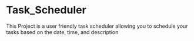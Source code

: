 # Task_Scheduler

This Project is a user friendly task scheduler allowing you to schedule your tasks based on the date, time, and description
